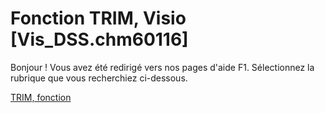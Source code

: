 
# Fonction TRIM, Visio [Vis_DSS.chm60116]

Bonjour ! Vous avez été redirigé vers nos pages d'aide F1. Sélectionnez la rubrique que vous recherchiez ci-dessous.

[TRIM, fonction](http://msdn.microsoft.com/library/6f2d84fd-27eb-4c2f-a2e1-43d20e0c78be%28Office.15%29.aspx)
